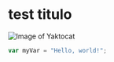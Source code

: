 # test titulo
![Image of Yaktocat](https://octodex.github.com/images/yaktocat.png)


``` javascript
var myVar = "Hello, world!";
```
